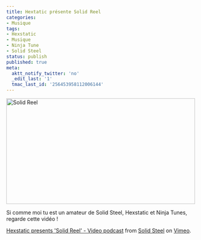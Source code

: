 ```yaml
---
title: Hextatic présente Solid Reel
categories:
- Musique
tags:
- Hexstatic
- Musique
- Ninja Tune
- Solid Steel
status: publish
published: true
meta:
  aktt_notify_twitter: 'no'
  _edit_last: '1'
  tmac_last_id: '256453958112006144'
---
```

<img class="alignnone size-full wp-image-1086" title="Solid Reel" src="https://dlgjp9x71cipk.cloudfront.net/2009/03/solidreel.png" alt="Solid Reel" width="500" height="281" />

Si comme moi tu est un amateur de Solid Steel, Hexstatic et Ninja Tunes, regarde cette vidéo !

<!--more-->
<object width="400" height="300" data="https://vimeo.com/moogaloop.swf?clip_id=3543461&amp;server=vimeo.com&amp;show_title=1&amp;show_byline=1&amp;show_portrait=0&amp;color=&amp;fullscreen=1" type="application/x-shockwave-flash"><param name="allowfullscreen" value="true" /><param name="allowscriptaccess" value="always" /><param name="src" value="https://vimeo.com/moogaloop.swf?clip_id=3543461&amp;server=vimeo.com&amp;show_title=1&amp;show_byline=1&amp;show_portrait=0&amp;color=&amp;fullscreen=1" /></object>
<a href="https://vimeo.com/3543461">Hexstatic presents 'Solid Reel' - Video podcast</a> from <a href="https://vimeo.com/solidsteel">Solid Steel</a> on <a href="https://vimeo.com">Vimeo</a>.
